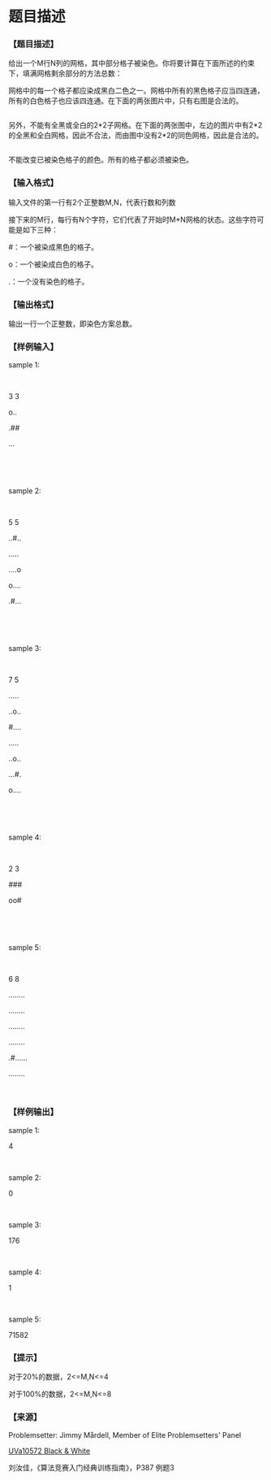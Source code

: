 # 题目描述


<h3>
【题目描述】
</h3>
<p>
给出一个M行N列的网格，其中部分格子被染色。你将要计算在下面所述的约束下，填满网格剩余部分的方法总数：
</p>
<p>
网格中的每一个格子都应染成黑白二色之一。网格中所有的黑色格子应当四连通，所有的白色格子也应该四连通。在下面的两张图片中，只有右图是合法的。
</p>
<p>
<img src="/upload/image/20140130/20140130161043_78261.gif" alt=""/><img src="/upload/image/20140130/20140130161050_89872.gif" alt=""/> 
</p>
<p>
另外，不能有全黑或全白的2*2子网格。在下面的两张图中，左边的图片中有2*2的全黑和全白网格，因此不合法，而由图中没有2*2的同色网格，因此是合法的。
</p>
<p>
<img src="/upload/image/20140130/20140130161304_52545.gif" alt=""/><img src="/upload/image/20140130/20140130161309_23670.gif" alt=""/> 
</p>
<p>
不能改变已被染色格子的颜色。所有的格子都必须被染色。
</p>
<h3>
【输入格式】
</h3>
<p>
输入文件的第一行有2个正整数M,N，代表行数和列数
</p>
<p>
接下来的M行，每行有N个字符，它们代表了开始时M*N网格的状态。这些字符可能是如下三种：
</p>
<p>
#：一个被染成黑色的格子。
</p>
<p>
o：一个被染成白色的格子。
</p>
<p>
.：一个没有染色的格子。
</p>
<h3>
【输出格式】
</h3>
<p>
输出一行一个正整数，即染色方案总数。
</p>
<h3>
【样例输入】
</h3>
<p>
sample 1:
</p>
<p>
<br/>
</p>
<p>
3 3
</p>
<p>
o..
</p>
<p>
.##
</p>
<p>
...
</p>
<p>
<br/>
</p>
<p>
<br/>
</p>
<p>
sample 2:
</p>
<p>
<br/>
</p>
<p>
5 5
</p>
<p>
..#..
</p>
<p>
.....
</p>
<p>
....o
</p>
<p>
o....
</p>
<p>
.#...
</p>
<p>
<br/>
</p>
<p>
<br/>
</p>
<p>
sample 3:
</p>
<p>
<br/>
</p>
<p>
7 5
</p>
<p>
.....
</p>
<p>
..o..
</p>
<p>
#....
</p>
<p>
.....
</p>
<p>
..o..
</p>
<p>
...#.
</p>
<p>
o....
</p>
<p>
<br/>
</p>
<p>
<br/>
</p>
<p>
sample 4:
</p>
<p>
<br/>
</p>
<p>
2 3
</p>
<p>
###
</p>
<p>
oo#
</p>
<p>
<br/>
</p>
<p>
<br/>
</p>
<p>
sample 5:
</p>
<p>
<br/>
</p>
<p>
6 8
</p>
<p>
........
</p>
<p>
........
</p>
<p>
........
</p>
<p>
........
</p>
<p>
.#......
</p>
<p>
........
</p>
<p>
<br/>
</p>
<h3>
【样例输出】
</h3>
<p>
sample 1:
</p>
<p>
4
</p>
<p>
<br/>
</p>
<p>
sample 2:
</p>
<p>
0
</p>
<p>
<br/>
</p>
<p>
sample 3:
</p>
<p>
176
</p>
<p>
<br/>
</p>
<p>
sample 4:
</p>
<p>
1
</p>
<p>
<br/>
</p>
<p>
sample 5:
</p>
<p>
71582
</p>
<h3>
【提示】
</h3>
<p>
对于20%的数据，2&lt;=M,N&lt;=4
</p>
<p>
对于100%的数据，2&lt;=M,N&lt;=8
</p>
<h3>
【来源】
</h3>
<p>
Problemsetter: Jimmy Mårdell, Member of Elite Problemsetters&#39; Panel
</p>
<p>
<a href="http://uva.onlinejudge.org/index.php?option=com_onlinejudge&amp;Itemid=8&amp;category=17&amp;page=show_problem&amp;problem=1513" target="_blank">UVa10572 Black &amp; White</a> 
</p>
<p>
刘汝佳，《算法竞赛入门经典训练指南》，P387 例题3
</p>

